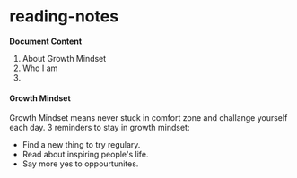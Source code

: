 # reading-notes

**Document Content**
1. About Growth Mindset
2. Who I am
3. 
#### Growth Mindset
Growth Mindset means never stuck in comfort zone and challange yourself each day.  3 reminders to stay in growth mindset:
- Find a new thing to try regulary.
- Read about inspiring people's life.
- Say more yes to oppourtunites. 
